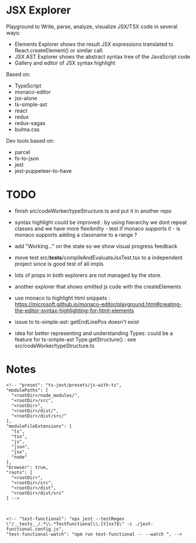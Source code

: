 # JSX Explorer

Playground to Write, parse, analyze, visualize JSX/TSX code in several ways: 

 * Elements Explorer shows the result JSX expressions translated to React.createElement() or similar call.
 * JSX AST Explorer shows the abstract syntax tree of the JavaScript code
 * Gallery and editor of JSX syntax highlight

Based on:

 * TypeScript
 * monaco-editor
 * jsx-alone
 * ts-simple-ast
 * react
 * redux
 * redux-sagas
 * bulma.css

Dev tools based on:

 * parcel
 * fs-to-json
 * jest
 * jest-puppeteer-to-have
 

# TODO

 * finish src/codeWorker/typeStructure.ts and put it in another repo
 * syntax highlight could be improved : by using hierarchy we dont repeat classes and we have more flexibnilty - test if monaco supports it - is monaco supports adding a classname to a range ?
 * add "Working..." on the state so we show visual progress feedback
 * move test src/__tests__/compileAndEvaluateJsxTest.tsx to a independent project since is good test  of all impls
 * lots of props in both explorers are not managed by the store.
 * another explorer that shows emitted js code with the createElements
 * use monaco to highlight html snippets : https://microsoft.github.io/monaco-editor/playground.html#creating-the-editor-syntax-highlighting-for-html-elements

 * issue to ts-simple-ast: getEndLinePos doesn't exist
 * idea for better representing and understanding Types: could be a feature for ts-simple-ast Type.getStructure() : see src/codeWorker/typeStructure.ts 
# Notes




<!-- export NODE_PATH=~/.npm-prefix/lib/node_modules/:../jsx-alone-dom-dom/node_modules/:../../ts-simple-ast/node_modules/ && rm -rf node_modules/ && npm i --prefer-offline -->


    <!-- "preset": "ts-jest/presets/js-with-ts",
    "modulePaths": [
      "<rootDir>/node_modules/",
      "<rootDir>/src",
      "<rootDir>",
      "<rootDir>/dist/",
      "<rootDir>/dist/src/"
    ],
    "moduleFileExtensions": [
      "ts",
      "tsx",
      "js",
      "json",
      "jsx",
      "node"
    ],
    "browser": true,
    "roots": [
      "<rootDir>",
      "<rootDir>/src",
      "<rootDir>/dist",
      "<rootDir>/dist/src"
    ] -->



    <!-- "test-functional": "npx jest --testRegex \"/__tests__/.*\\.*TestFunctional\\.[t]sx?$\" -c ./jest-functional.config.js",
    "test-functional-watch": "npm run test-functional -- --watch ", -->